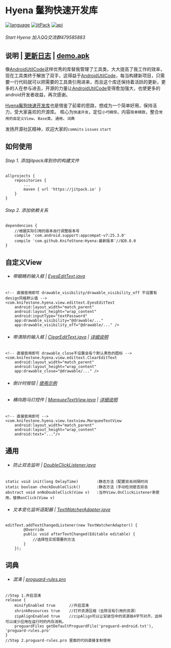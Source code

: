 # Hyena 鬣狗快速开发库

[![language][languageSvg]]() [![jitPack][jitPackSvg]][jitPack] [![api][apiSvg]][api]

###### Start Hyena 加入QQ交流群479585883

## 说明 | [更新日志][UpdateLog.md] | [demo.apk][demo.apk]

像[AndroidUtilCode][AndroidUtilCode]这样优秀的库替我管理了工具类，大大提高了我工作的效率，现在工具类终于解放了双手，这得益于[AndroidUtilCode][AndroidUtilCode]，每当构建新项目，只需要一行代码就可以把需要的工具类引用进来，而且这个库还保持着活跃的更新，更多的人在参与进去，开源的力量让[AndroidUtilCode][AndroidUtilCode]变得愈加强大，也使更多的android开发者收益，再次感谢。

[Hyena鬣狗快速开发库][Hyena]也是借鉴了前辈的思路，想成为一个简单好用，保持活力，受大家喜欢的开源库。
核心为`快速开发`，定位`小巧精悍`，内容`简单精致`，整合`常用的自定义View`、`Base类`、`通用`、`词典`

发扬开源社区精神，欢迎大家的`commits` `issues` `start`

## 如何使用

###### Step 1. 添加jitpack库到你的构建文件

```
allprojects {
    repositories {
        ...
        maven { url 'https://jitpack.io' }
    }
}
```

###### Step 2. 添加依赖关系

```
dependencies {
    //根据实际引用的版本自行调整版本号
    compile 'com.android.support:appcompat-v7:25.3.0'
    compile 'com.github.KnifeStone:Hyena:最新版本'//如0.8.0
}
```

## 自定义View

* ###### 带眼睛的输入框 | [EyesEditText.java][EyesEditText.java]

```
<!-- 直接尝用即可 drawable_visibility/drawable_visibility_off 不设置有design风格默认值 -->
<com.knifestone.hyena.view.edittext.EyesEditText
    android:layout_width="match_parent"
    android:layout_height="wrap_content"
    android:inputType="textPassword"
    app:drawable_visibility="@drawable/..."
    app:drawable_visibility_off="@drawable/..." />
```

* ###### 带清除的输入框 | [ClearEditText.java][ClearEditText.java] | [详细说明][ClearEditText.blog]

```
<!-- 直接尝用即可 drawable_close不设置会有个默认黑色的图标 -->
<com.knifestone.hyena.view.edittext.ClearEditText
    android:layout_width="match_parent"
    android:layout_height="wrap_content"
    app:drawable_close="@drawable/..." />
```

* ###### 倒计时按钮 | [使用示例][CountDownButton.md]


* ###### 横向跑马灯控件 | [MarqueeTextView.java][MarqueeTextView.java] | [详细说明][MarqueeTextView.blog]

```
<!-- 直接尝用即可 -->
<com.knifestone.hyena.view.textview.MarqueeTextView
    android:layout_width="match_parent"
    android:layout_height="wrap_content"
    android:text="..."/>
```

## 通用

* ###### 防止双击监听 | [DoubleClickListener.java][DoubleClickListener.java]

```
static void init(long DelayTime)        :静态方法（配置双击间隔时间
static boolean checkDoubleClick()       :静态方法（手动检测是否双击
abstract void onNoDoubleClick(View v)   :当作View.OnClickListener来使用，替换onClick(View v)
```

* ###### 文本变化监听适配器 | [TextWatcherAdapter.java][TextWatcherAdapter.java]

```
editText.addTextChangedListener(new TextWatcherAdapter() {
        @Override
        public void afterTextChanged(Editable editable) {
            //选择性实现需要的方法
        }
    });
```

## 词典

* ###### 混淆 | [proguard-rules.pro][proguard-rules.pro]

```
//Step 1.开启混淆
release {
    minifyEnabled true      //开启混淆
    shrinkResources true    //打开资源压缩（去除没有引用的资源）
    zipAlignEnabled true    //zipAlign可以让安装包中的资源按4字节对齐，这样可以减少应用在运行时的内存消耗。
    proguardFiles getDefaultProguardFile('proguard-android.txt'), 'proguard-rules.pro'
}
//Step 2.proguard-rules.pro 里面的代码直接复制使用
```

[languageSvg]:https://img.shields.io/badge/language-java-blue.svg
[jitPackSvg]:https://jitpack.io/v/KnifeStone/Hyena.svg
[jitPack]:https://jitpack.io/#KnifeStone/Hyena
[apiSvg]: https://img.shields.io/badge/API-15+-blue.svg
[api]: https://android-arsenal.com/api?level=15

[Hyena]:https://github.com/KnifeStone/Hyena
[AndroidUtilCode]:https://github.com/Blankj/AndroidUtilCode
[蒲公英下载地址]:https://www.pgyer.com/72qN
[demo.apk]:https://github.com/KnifeStone/Hyena/blob/master/app/app-release.apk


[Hyena.jpg]:https://github.com/KnifeStone/Hyena/blob/master/images/Hyena.jpg
[UpdateLog.md]: https://github.com/KnifeStone/Hyena/blob/master/UpdateLog.md
[EyesEditText.java]: https://github.com/KnifeStone/Hyena/blob/master/hyenalibrary/src/main/java/com/knifestone/hyena/view/edittext/EyesEditText.java
[ClearEditText.java]: https://github.com/KnifeStone/Hyena/blob/master/hyenalibrary/src/main/java/com/knifestone/hyena/view/edittext/ClearEditText.java
[MarqueeTextView.java]: https://github.com/KnifeStone/Hyena/blob/master/hyenalibrary/src/main/java/com/knifestone/hyena/view/textview/MarqueeTextView.java
[DoubleClickListener.java]: https://github.com/KnifeStone/Hyena/blob/master/hyenalibrary/src/main/java/com/knifestone/hyena/currency/DoubleClickListener.java
[TextWatcherAdapter.java]: https://github.com/KnifeStone/Hyena/blob/master/hyenalibrary/src/main/java/com/knifestone/hyena/currency/TextWatcherAdapter.java
[proguard-rules.pro]: https://github.com/KnifeStone/Hyena/blob/master/hyenalibrary/proguard-rules.pro

[CountDownButton.md]:https://github.com/KnifeStone/Hyena/blob/master/wikis/CountDownButton.md

[ClearEditText.blog]:http://www.jianshu.com/p/9bcb4111ab3a
[MarqueeTextView.blog]:http://www.jianshu.com/p/af2d636b110e